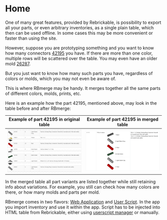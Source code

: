 # Home

One of many great features, provided by Rebrickable, is possibility to export all your parts, or even arbitrary inventories, as a single plain table, which then can be used offline. In some cases this may be more convenient or faster than using the site.

However, suppose you are prototyping something and you want to know how many connectors [42195](https://rebrickable.com/parts/42195/) you have. If there are more than one color, multiple rows will be scattered over the table. You may even have an older mold [26287](https://rebrickable.com/parts/26287/).

But you just want to know how many such parts you have, regardless of colors or molds, which you may not even be aware of.

This is where RBmerge may be handy. It merges together all the same parts of different colors, molds, prints, etc.

Here is an example how the part 42195, mentioned above, may look in the table before and after RBmerge:

|Example of part 42195 in original table|Example of part 42195 in merged table|
|---|---|
|[![Example of part 42195 in original table](images/example_part_42195_original.png)](images/example_part_42195_original.png)|[![Example of part 42195 in merged table](images/example_part_42195_merged.png)](images/example_part_42195_merged.png)|

In the merged table all part variants are listed together while still retaining info about variations. For example, you still can check how many colors are there, or how many molds and parts per mold.

RBmerge comes in two flavors: [Web Application](app/) and [User Script](script/). In the app you import inventory and use it within the app. Script has to be injected into HTML table from Rebrickable, either using [userscript manager](https://en.wikipedia.org/wiki/Userscript_manager) or manually.
